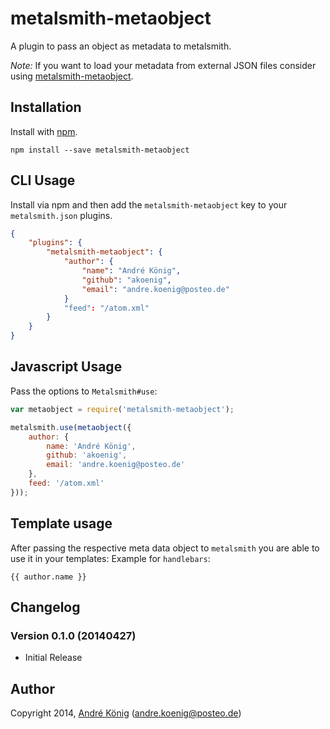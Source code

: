 # metalsmith-metaobject

A plugin to pass an object as metadata to metalsmith.

_Note:_ If you want to load your metadata from external JSON files consider using [metalsmith-metaobject](https://github.com/segmentio/metalsmith-metadata/).

## Installation

Install with [npm](https://npmjs.org/package/metalsmith-metaobject).

    npm install --save metalsmith-metaobject

## CLI Usage

  Install via npm and then add the `metalsmith-metaobject` key to your `metalsmith.json` plugins.

```json
{
    "plugins": {
        "metalsmith-metaobject": {
            "author": {
                "name": "André König",
                "github": "akoenig",
                "email": "andre.koenig@posteo.de"
            }
            "feed": "/atom.xml"
        }
    }
}
```

## Javascript Usage

  Pass the options to `Metalsmith#use`:

```js
var metaobject = require('metalsmith-metaobject');

metalsmith.use(metaobject({
    author: {
        name: 'André König',
        github: 'akoenig',
        email: 'andre.koenig@posteo.de'
    },
    feed: '/atom.xml'
}));
```

## Template usage

After passing the respective meta data object to `metalsmith` you are able to use it in your templates: Example for `handlebars`:

    {{ author.name }}

## Changelog

### Version 0.1.0 (20140427)

- Initial Release

## Author

Copyright 2014, [André König](http://) (andre.koenig@posteo.de)
